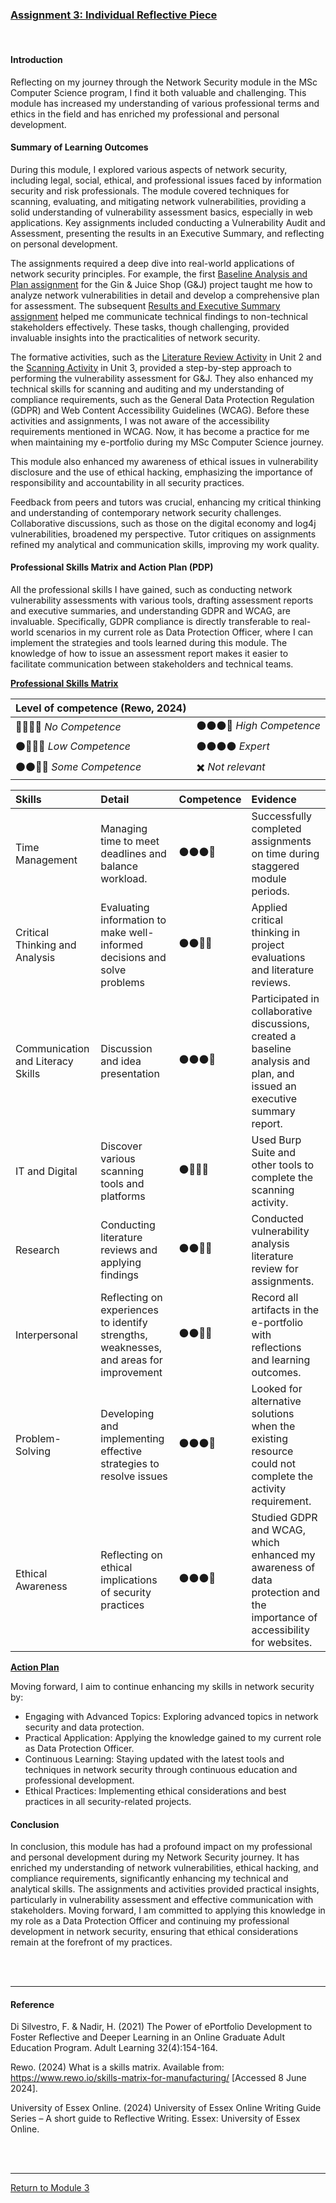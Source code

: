 
### [Assignment 3: Individual Reflective Piece](Module03_Reflection.pdf)

<br>

#### Introduction
Reflecting on my journey through the Network Security module in the MSc Computer Science program, I find it both valuable and challenging. This module has increased my understanding of various professional terms and ethics in the field and has enriched my professional and personal development.

#### Summary of Learning Outcomes
During this module, I explored various aspects of network security, including legal, social, ethical, and professional issues faced by information security and risk professionals. The module covered techniques for scanning, evaluating, and mitigating network vulnerabilities, providing a solid understanding of vulnerability assessment basics, especially in web applications. Key assignments included conducting a Vulnerability Audit and Assessment, presenting the results in an Executive Summary, and reflecting on personal development.

The assignments required a deep dive into real-world applications of network security principles. For example, the first [Baseline Analysis and Plan assignment](NS_Assignment1.md) for the Gin & Juice Shop (G&J) project taught me how to analyze network vulnerabilities in detail and develop a comprehensive plan for assessment. The subsequent [Results and Executive Summary assignment](NS_Assignment2.md) helped me communicate technical findings to non-technical stakeholders effectively. These tasks, though challenging, provided invaluable insights into the practicalities of network security.

The formative activities, such as the [Literature Review Activity](NS_Unit02_LiteratureReview.md) in Unit 2 and the [Scanning Activity](NS_Unit03_Scanning.md) in Unit 3, provided a step-by-step approach to performing the vulnerability assessment for G&J. They also enhanced my technical skills for scanning and auditing and my understanding of compliance requirements, such as the General Data Protection Regulation (GDPR) and Web Content Accessibility Guidelines (WCAG). Before these activities and assignments, I was not aware of the accessibility requirements mentioned in WCAG. Now, it has become a practice for me when maintaining my e-portfolio during my MSc Computer Science journey.

This module also enhanced my awareness of ethical issues in vulnerability disclosure and the use of ethical hacking, emphasizing the importance of responsibility and accountability in all security practices.

Feedback from peers and tutors was crucial, enhancing my critical thinking and understanding of contemporary network security challenges. Collaborative discussions, such as those on the digital economy and log4j vulnerabilities, broadened my perspective. Tutor critiques on assignments refined my analytical and communication skills, improving my work quality.

#### Professional Skills Matrix and Action Plan (PDP)
All the professional skills I have gained, such as conducting network vulnerability assessments with various tools, drafting assessment reports and executive summaries, and understanding GDPR and WCAG, are invaluable.  Specifically, GDPR compliance is directly transferable to real-world scenarios in my current role as Data Protection Officer, where I can implement the strategies and tools learned during this module.  The knowledge of how to issue an assessment report makes it easier to facilitate communication between stakeholders and technical teams.

**<ins>Professional Skills Matrix</ins>**

| Level of competence (Rewo, 2024) | |
| :------------------------ | :------------------------ |
| 🔘🔘🔘🔘	_No Competence_	| 	⚫⚫⚫🔘 _High Competence_ |
| ⚫🔘🔘🔘 _Low Competence_	 |	⚫⚫⚫⚫ _Expert_ |
|	⚫⚫🔘🔘 _Some Competence_	|	✖️ _Not relevant_ |


| **Skills** |	**Detail** |	**Competence** |	**Evidence** |
| :--------- |	:--------- |	:-----------  |	:------------ |
| Time Management	| Managing time to meet deadlines and balance workload. | ⚫⚫⚫🔘	| Successfully completed assignments on time during staggered module periods. |
| Critical Thinking and Analysis |	Evaluating information to make well-informed decisions and solve problems | ⚫⚫🔘🔘 |	Applied critical thinking in project evaluations and literature reviews. |
| Communication and Literacy Skills	| Discussion and idea presentation	|	⚫⚫⚫🔘	| Participated in collaborative discussions, created a baseline analysis and plan, and issued an executive summary report. |
| IT and Digital	| Discover various scanning tools and platforms	| ⚫🔘🔘🔘	| Used Burp Suite and other tools to complete the scanning activity. |
| Research	| Conducting literature reviews and applying findings	| ⚫⚫🔘🔘	| Conducted vulnerability analysis literature review for assignments. |
| Interpersonal	| Reflecting on experiences to identify strengths, weaknesses, and areas for improvement | ⚫⚫🔘🔘	| Record all artifacts in the e-portfolio with reflections and learning outcomes. |
| Problem-Solving |	Developing and implementing effective strategies to resolve issues	|	⚫⚫⚫🔘	| Looked for alternative solutions when the existing resource could not complete the activity requirement. |
| Ethical Awareness |	Reflecting on ethical implications of security practices	| 	⚫⚫⚫🔘	| Studied GDPR and WCAG, which enhanced my awareness of data protection and the importance of accessibility for websites. |

**<ins>Action Plan</ins>**

Moving forward, I aim to continue enhancing my skills in network security by:
 - Engaging with Advanced Topics: Exploring advanced topics in network security and data protection.
 - Practical Application: Applying the knowledge gained to my current role as Data Protection Officer.
 - Continuous Learning: Staying updated with the latest tools and techniques in network security through continuous education and professional development.
 - Ethical Practices: Implementing ethical considerations and best practices in all security-related projects.

#### Conclusion
In conclusion, this module has had a profound impact on my professional and personal development during my Network Security journey. It has enriched my understanding of network vulnerabilities, ethical hacking, and compliance requirements, significantly enhancing my technical and analytical skills. The assignments and activities provided practical insights, particularly in vulnerability assessment and effective communication with stakeholders. Moving forward, I am committed to applying this knowledge in my role as a Data Protection Officer and continuing my professional development in network security, ensuring that ethical considerations remain at the forefront of my practices.

<br><br>

---

#### Reference
Di Silvestro, F. & Nadir, H. (2021) The Power of ePortfolio Development to Foster Reflective and Deeper Learning in an Online Graduate Adult Education Program. Adult Learning 32(4):154-164. 

Rewo. (2024) What is a skills matrix. Available from: https://www.rewo.io/skills-matrix-for-manufacturing/ [Accessed 8 June 2024]. 

University of Essex Online. (2024) University of Essex Online Writing Guide Series – A short guide to Reflective Writing.  Essex: University of Essex Online.

<br><br>

---

[Return to Module 3](NS_main.md)
